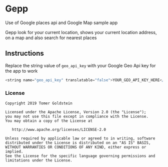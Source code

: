 # Gepp
Use of Google places api and Google Map sample app

Gepp look for your current location, 
shows your current location address, on a map and also search for nearest places

## Instructions
Replace the string value of `geo_api_key` with your Google Geo Api key for the app to work
```groovy
<string name="geo_api_key" translatable="false">YOUR_GEO_API_KEY_HERE</string>
```

### License
```
Copyright 2019 Tomer Goldstein

Licensed under the Apache License, Version 2.0 (the "License");
you may not use this file except in compliance with the License.
You may obtain a copy of the License at

   http://www.apache.org/licenses/LICENSE-2.0

Unless required by applicable law or agreed to in writing, software
distributed under the License is distributed on an "AS IS" BASIS,
WITHOUT WARRANTIES OR CONDITIONS OF ANY KIND, either express or implied.
See the License for the specific language governing permissions and
limitations under the License.
```



